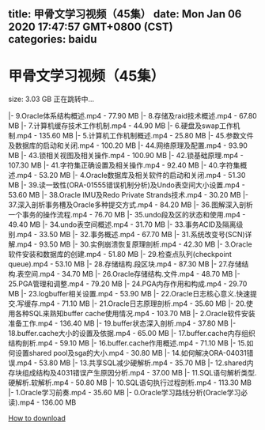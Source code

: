 
title: 甲骨文学习视频（45集）
date: Mon Jan 06 2020 17:47:57 GMT+0800 (CST)    
categories: baidu
---

# 甲骨文学习视频（45集）
size: 3.03 GB
 正在跳转中...
 
|- 9.Oracle体系结构概述.mp4 - 77.90 MB
|- 8.存储及raid技术概述.mp4 - 67.80 MB
|- 7.计算机缓存技术工作机制.mp4 - 44.90 MB
|- 6.硬盘及swap工作机制.mp4 - 135.60 MB
|- 5.计算机工作机制概述.mp4 - 25.80 MB
|- 45.参数文件及数据库的启动和关闭.mp4 - 100.20 MB
|- 44.网络原理及配置.mp4 - 93.90 MB
|- 43.锁相关视图及相关操作.mp4 - 100.90 MB
|- 42.锁基础原理.mp4 - 107.30 MB
|- 41.字符集正确设置及相关操作.mp4 - 92.40 MB
|- 40.字符集概述.mp4 - 53.20 MB
|- 4.Oracle数据库及相关软件的启动和关闭.mp4 - 51.30 MB
|- 39.读一致性(ORA-01555错误机制分析)及Undo表空间大小设置.mp4 - 53.60 MB
|- 38.Oracle IMU及Redo Private Strands技术.mp4 - 30.20 MB
|- 37.深入剖析事务槽及Oracle多种提交方式.mp4 - 84.20 MB
|- 36.图解深入剖析一个事务的操作流程.mp4 - 76.70 MB
|- 35.undo段及区的状态和使用.mp4 - 49.40 MB
|- 34.undo表空间概述.mp4 - 31.70 MB
|- 33.事务ACID及隔离级别.mp4 - 33.50 MB
|- 32.事务概述.mp4 - 67.70 MB
|- 31.系统改变号(SCN)详解.mp4 - 93.50 MB
|- 30.实例崩溃恢复原理剖析.mp4 - 42.30 MB
|- 3.Oracle软件安装和数据库的创建.mp4 - 51.80 MB
|- 29.检查点队列(checkpoint queue).mp4 - 53.10 MB
|- 28.存储结构.段区块.mp4 - 87.30 MB
|- 27.存储结构.表空间.mp4 - 34.70 MB
|- 26.Oracle存储结构.文件.mp4 - 48.70 MB
|- 25.PGA管理和调整.mp4 - 79.20 MB
|- 24.PGA内存作用和构成.mp4 - 29.70 MB
|- 23.logbuffer相关设置.mp4 - 53.90 MB
|- 22.Oracle日志核心意义.快速提交.写缓存.mp4 - 71.10 MB
|- 21.Oracle日志原理剖析.mp4 - 35.60 MB
|- 20.使用各种SQL来熟知buffer cache使用情况.mp4 - 103.70 MB
|- 2.Oracle软件安装准备工作.mp4 - 136.40 MB
|- 19.buffer状态深入剖析.mp4 - 37.80 MB
|- 18.buffer.cache大小的设置及依据.mp4 - 65.00 MB
|- 17.buffer.cache内存组织结构剖析.mp4 - 59.10 MB
|- 16.buffer.cache作用概述.mp4 - 71.10 MB
|- 15.如何设置shared pool及sga的大小.mp4 - 30.80 MB
|- 14.如何解决ORA-04031错误.mp4 - 53.80 MB
|- 13.共享SQL减少硬解析.mp4 - 35.70 MB
|- 12.shared内存块组成结构及4031错误产生原因分析.mp4 - 37.00 MB
|- 11.SQL语句解析类型.硬解析.软解析.mp4 - 50.80 MB
|- 10.SQL语句执行过程剖析.mp4 - 113.30 MB
|- 1.Oracle学习前奏.mp4 - 35.60 MB
|- 0.Oracle学习路线分析(Oracle学习必读).mp4 - 136.00 MB

[How to download](https://bpcam.bemobtrk.com/go/2ceec3aa-1ca2-46d6-b9ff-aaa5c184517c?jno=3802)